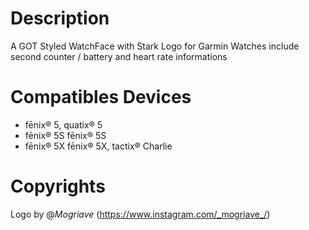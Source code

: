 # Description

A GOT Styled WatchFace  with Stark Logo for Garmin Watches
include second counter / battery and heart rate informations

# Compatibles Devices

- fēnix® 5, quatix® 5
- fēnix® 5S fēnix® 5S
- fēnix® 5X fēnix® 5X, tactix® Charlie

# Copyrights

Logo by @_Mogriave_ (https://www.instagram.com/_mogriave_/)



